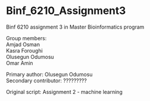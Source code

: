 # Binf_6210_Assignment3
Binf 6210 assignment 3 in Master Bioinformatics program  

Group members:  
Amjad Osman  
Kasra Foroughi   
Olusegun Odumosu   
Omar Amin   

Primary author: Olusegun Odumosu  
Secondary contributor: ?????????  

Original script: Assignment 2 - machine learning  



